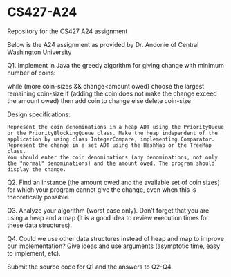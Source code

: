 # CS427-A24
Repository for the CS427 A24 assignment

Below is the A24 assignment as provided by Dr. Andonie of Central Washington University



Q1. Implement in Java the greedy algorithm for giving change with minimum number of coins:

   while (more coin-sizes && change<amount owed)
        choose the largest remaining coin-size
        if (adding the coin does not make the change exceed the amount owed)
             then add coin to change
             else delete coin-size

   Design specifications:

    Represent the coin denominations in a heap ADT using the PriorityQueue or the PriorityBlockingQueue class. Make the heap independent of the application by using class IntegerCompare, implementing Comparator.
    Represent the change in a set ADT using the HashMap or the TreeMap class.
    You should enter the coin denominations (any denominations, not only the "normal" denominations) and the amount owed. The program should display the change.

Q2. Find an instance (the amount owed and the available set of coin sizes) for which your program cannot give the change, even when this is theoretically possible.

Q3. Analyze your algorithm (worst case only). Don’t forget that you are using a heap and a map (it is a good idea to review execution times for these data structures).

Q4. Could we use other data structures instead of heap and map to improve our implementation? Give ideas and use arguments (asymptotic time, easy to implement, etc).

 

Submit the source code for Q1 and the answers to Q2-Q4. 
